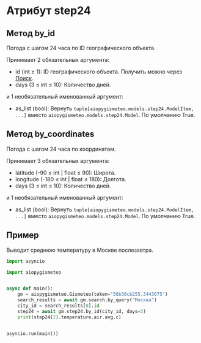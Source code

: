 # Атрибут step24

## Метод by_id

Погода с шагом 24 часа по ID географического объекта.

Принимает 2 обязательных аргумента:

- id (int ≥ 1): ID географического объекта. Получить можно через [Поиск](search.md).
- days (3 ≤ int ≤ 10): Количество дней.

и 1 необязательный именованный аргумент:

- as_list (bool): Вернуть `tuple[aiopygismeteo.models.step24.ModelItem, ...]` вместо `aiopygismeteo.models.step24.Model`. По умолчанию True.

## Метод by_coordinates

Погода с шагом 24 часа по координатам.

Принимает 3 обязательных аргумента:

- latitude (-90 ≤ int | float ≤ 90): Широта.
- longitude (-180 ≤ int | float ≤ 180): Долгота.
- days (3 ≤ int ≤ 10): Количество дней.

и 1 необязательный именованный аргумент:

- as_list (bool): Вернуть `tuple[aiopygismeteo.models.step24.ModelItem, ...]` вместо `aiopygismeteo.models.step24.Model`. По умолчанию True.

## Пример

Выводит среднюю температуру в Москве послезавтра.

```python
import asyncio

import aiopygismeteo


async def main():
    gm = aiopygismeteo.Gismeteo(token="56b30cb255.3443075")
    search_results = await gm.search.by_query("Москва")
    city_id = search_results[0].id
    step24 = await gm.step24.by_id(city_id, days=3)
    print(step24[2].temperature.air.avg.c)


asyncio.run(main())
```
